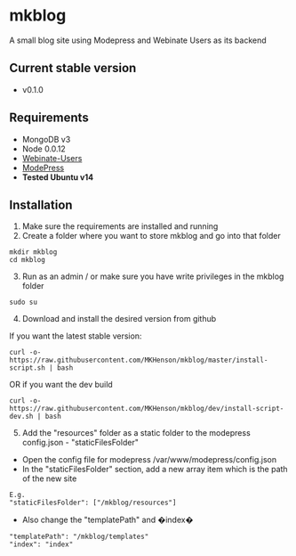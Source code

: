 # mkblog
A small blog site using Modepress and Webinate Users as its backend

## Current stable version
* v0.1.0

## Requirements
* MongoDB v3
* Node 0.0.12
* [Webinate-Users](https://github.com/MKHenson/webinate-users)
* [ModePress](https://github.com/MKHenson/modepress)
* **Tested Ubuntu v14**

## Installation

1) Make sure the requirements are installed and running
2) Create a folder where you want to store mkblog and go into that folder

```
mkdir mkblog
cd mkblog
```

3) Run as an admin / or make sure you have write privileges in the mkblog folder
```
sudo su
```

4) Download and install the desired version from github

If you want the latest stable version:

```
curl -o- https://raw.githubusercontent.com/MKHenson/mkblog/master/install-script.sh | bash
```

OR if you want the dev build

```
curl -o- https://raw.githubusercontent.com/MKHenson/mkblog/dev/install-script-dev.sh | bash
```

5) Add the "resources" folder as a static folder to the modepress config.json - "staticFilesFolder"

* Open the config file for modepress /var/www/modepress/config.json
* In the "staticFilesFolder" section, add a new array item which is the path of the new site
```
E.g.
"staticFilesFolder": ["/mkblog/resources"]
```
* Also change the "templatePath" and �index�
```
"templatePath": "/mkblog/templates"
"index": "index"
```